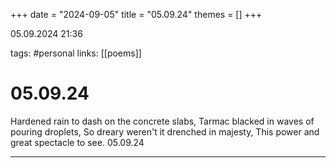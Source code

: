 +++
date = "2024-09-05"
title = "05.09.24"
themes = []
+++

05.09.2024 21:36

tags: #personal
links: [[poems]]

# 05.09.24

Hardened rain to dash on the concrete slabs,
Tarmac blacked in waves of pouring droplets,
So dreary weren't it drenched in majesty,
This power and great spectacle to see.
05.09.24

---


